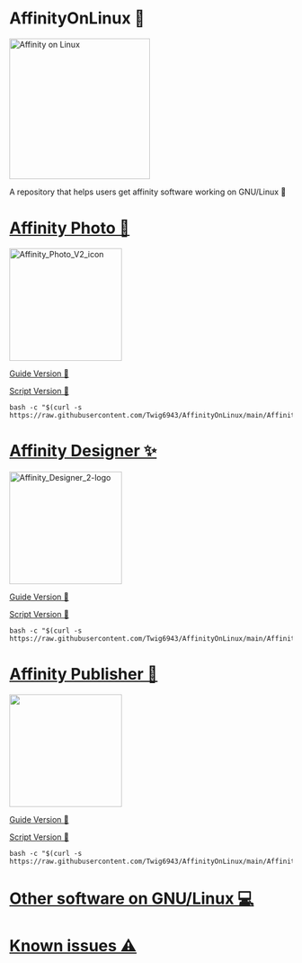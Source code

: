 # AffinityOnLinux 🌹

<img src="https://github.com/Twig6943/AffinityOnLinux/blob/main/AffinityOnLinux.png?raw=true" alt="Affinity on Linux" width="250"/>

A repository that helps users get affinity software working on GNU/Linux 🐧

# [Affinity Photo 📸](https://affinity.serif.com/en-gb/photo/?#top)

<img src="https://github.com/user-attachments/assets/c7b70ee5-58e3-46c6-b385-7c3d02749664" alt="Affinity_Photo_V2_icon" width="200"/>


[Guide Version 📕](https://github.com/Twig6943/AffinityOnLinux/blob/main/AffinityPhoto/Guide.md)

[Script Version 🤖](https://github.com/Twig6943/AffinityOnLinux/blob/main/AffinityPhoto/Script.sh)
```
bash -c "$(curl -s https://raw.githubusercontent.com/Twig6943/AffinityOnLinux/main/AffinityPhoto/Script.sh)"
```

# [Affinity Designer ✨](https://affinity.serif.com/en-us/designer/?#top)

<img src="https://github.com/user-attachments/assets/8ea7f748-c455-4ee8-9a94-775de40dbbf3" alt="Affinity_Designer_2-logo" width="200"/>

[Guide Version 📕](https://github.com/Twig6943/AffinityOnLinux/blob/main/AffinityDesigner/Guide.md)

[Script Version 🤖](https://github.com/Twig6943/AffinityOnLinux/blob/main/AffinityDesigner/Script.sh)
```
bash -c "$(curl -s https://raw.githubusercontent.com/Twig6943/AffinityOnLinux/main/AffinityDesigner/Script.sh)"
```

# [Affinity Publisher 📢](https://affinity.serif.com/en-gb/publisher/?#top)

<img src="https://github.com/user-attachments/assets/96ae06f8-470b-451f-ba29-835324b5b552" width="200"/>

[Guide Version 📕](https://github.com/Twig6943/AffinityOnLinux/blob/main/AffinityPublisher/Guide.md)

[Script Version 🤖](https://github.com/Twig6943/AffinityOnLinux/blob/main/AffinityPublisher/Script.sh)
```
bash -c "$(curl -s https://raw.githubusercontent.com/Twig6943/AffinityOnLinux/main/AffinityPublisher/Script.sh)"
```

# [Other software on GNU/Linux 💻](https://github.com/Twig6943/AffinityOnLinux/blob/main/OtherSoftware-on-Linux.md)
# [Known issues ⚠️](https://github.com/Twig6943/AffinityOnLinux/blob/main/Known-issues.md)
